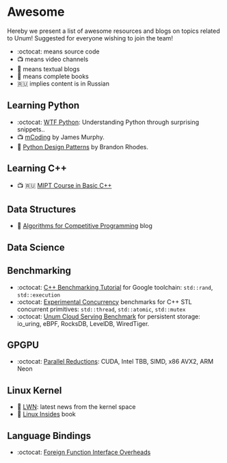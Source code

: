 # Awesome

Hereby we present a list of awesome resources and blogs on topics related to Unum!
Suggested for everyone wishing to join the team!

* :octocat: means source code
* :tv: means video channels
* :scroll: means textual blogs
* 📖 means complete books
* 🇷🇺 implies content is in Russian

## Learning Python

* :octocat: [WTF Python](https://github.com/satwikkansal/wtfpython): Understanding Python through surprising snippets..
* :tv: [mCoding](https://www.youtube.com/c/mCodingWithJamesMurphy) by James Murphy.
* 📖 [Python Design Patterns](https://python-patterns.guide/) by Brandon Rhodes.

## Learning C++

* :tv: 🇷🇺 [MIPT Course in Basic C++](https://youtube.com/playlist?list=PL3BR09unfgciJ1_K_E914nohpiOiHnpsK)

## Data Structures

* 📜 [Algorithms for Competitive Programming](https://cp-algorithms.com/#data-structures) blog

## Data Science

## Benchmarking

* :octocat: [C++ Benchmarking Tutorial](https://github.com/ashvardanian/BenchmarkingTutorial) for Google toolchain: `std::rand`, `std::execution`
* :octocat: [Experimental Concurrency](https://github.com/s9w/experimental_concurrency) benchmarks for C++ STL concurrent primitives: `std::thread`, `std::atomic`, `std::mutex`
* :octocat: [Unum Cloud Serving Benchmark](https://github.com/unum-cloud/UCSB) for persistent storage: io_uring, eBPF, RocksDB, LevelDB, WiredTiger.

## GPGPU

* :octocat: [Parallel Reductions](https://github.com/unum-cloud/ParallelReductions): CUDA, Intel TBB, SIMD, x86 AVX2, ARM Neon

## Linux Kernel

* 📜 [LWN](https://lwn.net): latest news from the kernel space
* 📜 [Linux Insides](https://github.com/0xAX/linux-insides) book

## Language Bindings

* :octocat: [Foreign Function Interface Overheads](https://github.com/dyu/ffi-overhead)
